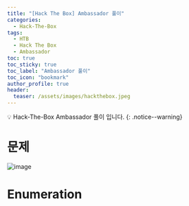 ```yaml
---
title: "[Hack The Box] Ambassador 풀이"
categories:
  - Hack-The-Box
tags:
  - HTB
  - Hack The Box
  - Ambassador
toc: true
toc_sticky: true
toc_label: "Ambassador 풀이"
toc_icon: "bookmark"
author_profile: true
header:
  teaser: /assets/images/hackthebox.jpeg
---
```


💡 Hack-The-Box Ambassador 풀이 입니다.
{: .notice--warning}

# 문제

![image](https://user-images.githubusercontent.com/33647663/218292595-43a4558b-daf7-4bbe-9995-635eb99b4c32.png)
# Enumeration
